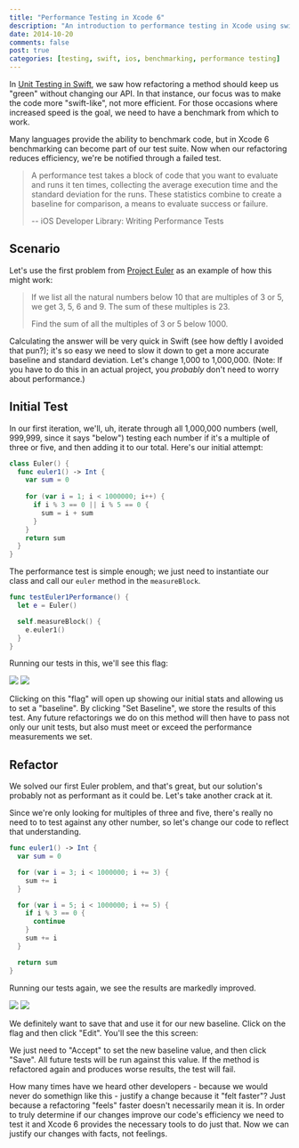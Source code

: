 ```yaml
---
title: "Performance Testing in Xcode 6"
description: "An introduction to performance testing in Xcode using swift."
date: 2014-10-20
comments: false
post: true
categories: [testing, swift, ios, benchmarking, performance testing]
---
```


In [Unit Testing in Swift](//samuelmullen.com/2014/09/unit-testing-in-swift), we saw how
refactoring a method should keep us "green" without changing our API. In that
instance, our focus was to make the code more "swift-like", not more efficient.
For those occasions where increased speed is the goal, we need to have a
benchmark from which to work.

Many languages provide the ability to benchmark code, but in Xcode 6
benchmarking can become part of our test suite. Now when our refactoring
reduces efficiency, we're be notified through a failed test.

> A performance test takes a block of code that you want to evaluate and runs
> it ten times, collecting the average execution time and the standard
> deviation for the runs. These statistics combine to create a baseline for
> comparison, a means to evaluate success or failure.
>  
> -- iOS Developer Library: Writing Performance Tests

## Scenario

Let's use the first problem from [Project Euler](http://projecteuler.net) as an example of how this might work:

> If we list all the natural numbers below 10 that are multiples of 3 or 5, we get 3, 5, 6 and 9. The sum of these multiples is 23.
> 
> Find the sum of all the multiples of 3 or 5 below 1000.

Calculating the answer will be very quick in Swift (see how deftly I avoided
that pun?); it's so easy we need to slow it down to get a more accurate
baseline and standard deviation. Let's change 1,000 to 1,000,000. (Note: If you
have to do this in an actual project, you *probably* don't need to worry about
performance.)

## Initial Test

In our first iteration, we'll, uh, iterate through all 1,000,000 numbers (well, 999,999, since it says "below") testing each number if it's a multiple of three or five, and then adding it to our total. Here's our initial attempt:

``` swift
class Euler() {
  func euler1() -> Int {
    var sum = 0
    
    for (var i = 1; i < 1000000; i++) {
      if i % 3 == 0 || i % 5 == 0 {
        sum = i + sum
      }
    }
    return sum
  }
}
```

The performance test is simple enough; we just need to instantiate our class and call our `euler` method in the `measureBlock`.

``` swift
func testEuler1Performance() {
  let e = Euler()

  self.measureBlock() {
    e.euler1()
  }
}
```

Running our tests in this, we'll see this flag:

<img src="//samuelmullen.com/images/performance_testing_in_swift/flag.png" class="img-thumbnail">

<img src="//samuelmullen.com/images/performance_testing_in_swift/set_baseline.png" class="img-thumbnail img-right">

Clicking on this "flag" will open up showing our initial stats and allowing us
to set a "baseline". By clicking "Set Baseline", we store the results of this
test. Any future refactorings we do on this method will then have to pass not
only our unit tests, but also must meet or exceed the performance measurements
we set.

## Refactor

We solved our first Euler problem, and that's great, but our solution's probably
not as performant as it could be. Let's take another crack at it.

Since we're only looking for multiples of three and five, there's really no need
to to test against any other number, so let's change our code to reflect that
understanding.

``` swift
func euler1() -> Int {
  var sum = 0

  for (var i = 3; i < 1000000; i += 3) {
    sum += i
  }

  for (var i = 5; i < 1000000; i += 5) {
    if i % 3 == 0 {
      continue
    }
    sum += i
  }

  return sum
}
```

Running our tests again, we see the results are markedly improved.

<img src="//samuelmullen.com/images/performance_testing_in_swift/new_flag.png" class="img-thumbnail">

<img src="//samuelmullen.com/images/performance_testing_in_swift/edit_baseline.png" class="img-thumbnail img-right">

We definitely want to save that and use it for our new baseline. Click on the
flag and then click "Edit". You'll see the this screen:

We just need to "Accept" to set the new baseline value, and then click "Save".
All future tests will be run against this value. If the method is refactored
again and produces worse results, the test will fail.

How many times have we heard other developers - because we would never do
somethign like this - justify a change because it "felt faster"? Just because a
refactoring "feels" faster doesn't necessarily mean it is. In order to truly
determine if our changes improve our code's efficiency we need to test it and
Xcode 6 provides the necessary tools to do just that. Now we can justify our
changes with facts, not feelings.
